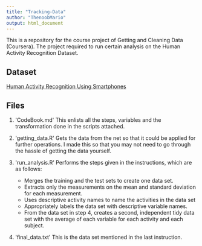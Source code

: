 ```yaml
---
title: "Tracking-Data"
author: "ThenoobMario"
output: html_document
---
```


This is a repository for the course project of Getting and Cleaning Data (Coursera). The project required to run certain analysis on the Human Activity Recognition Dataset.

## Dataset

[Human Activity Recognition Using Smartphones](https://d396qusza40orc.cloudfront.net/getdata%2Fprojectfiles%2FUCI%20HAR%20Dataset.zip)

## Files

1. 'CodeBook.md' This enlists all the steps, variables and the transformation done in the scripts attached.

2. 'getting_data.R' Gets the data from the net so that it could be applied for further operations. I made this so that you may not need to go through the hassle of getting the data yourself.

3. 'run_analysis.R' Performs the steps given in the instructions, which are as follows:
    - Merges the training and the test sets to create one data set.
    - Extracts only the measurements on the mean and standard deviation for each measurement.
    - Uses descriptive activity names to name the activities in the data set
    - Appropriately labels the data set with descriptive variable names.
    - From the data set in step 4, creates a second, independent tidy data set with the average of each variable for each activity and each subject.

4. 'final_data.txt' This is the data set mentioned in the last instruction.
